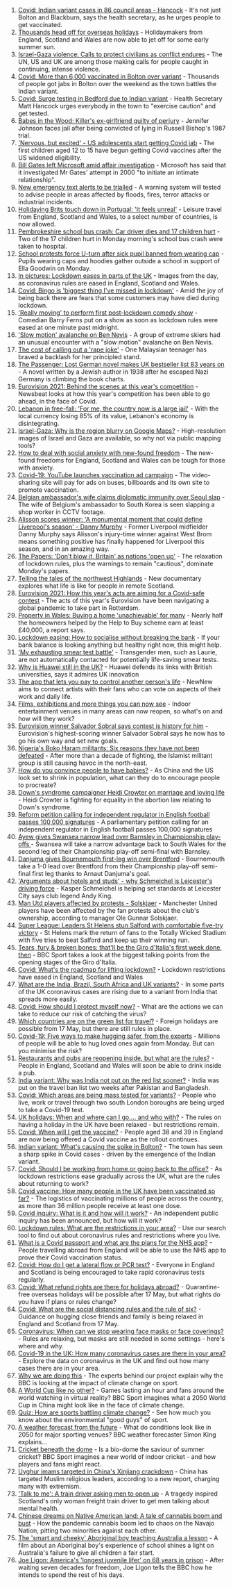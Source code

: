 1. [Covid: Indian variant cases in 86 council areas - Hancock](https://www.bbc.co.uk/news/uk-57150131) - It's not just Bolton and Blackburn, says the health secretary, as he urges people to get vaccinated.
2. [Thousands head off for overseas holidays](https://www.bbc.co.uk/news/business-57138371) - Holidaymakers from England, Scotland and Wales are now able to jet off for some early summer sun.
3. [Israel-Gaza violence: Calls to protect civilians as conflict endures](https://www.bbc.co.uk/news/world-middle-east-57148097) - The UN, US and UK are among those making calls for people caught in continuing, intense violence.
4. [Covid: More than 6,000 vaccinated in Bolton over variant](https://www.bbc.co.uk/news/uk-england-manchester-57140919) - Thousands of people got jabs in Bolton over the weekend as the town battles the Indian variant.
5. [Covid: Surge testing in Bedford due to Indian variant](https://www.bbc.co.uk/news/uk-england-beds-bucks-herts-57151534) - Health Secretary Matt Hancock urges everybody in the town to "exercise caution" and get tested.
6. [Babes in the Wood: Killer's ex-girlfriend guilty of perjury](https://www.bbc.co.uk/news/uk-england-sussex-57086650) - Jennifer Johnson faces jail after being convicted of lying in Russell Bishop's 1987 trial.
7. ['Nervous, but excited' - US adolescents start getting Covid jab](https://www.bbc.co.uk/news/world-us-canada-57147328) - The first children aged 12 to 15 have begun getting Covid vaccines after the US widened eligibility.
8. [Bill Gates left Microsoft amid affair investigation](https://www.bbc.co.uk/news/business-57147379) - Microsoft has said that it investigated Mr Gates' attempt in 2000 "to initiate an intimate relationship".
9. [New emergency text alerts to be trialled](https://www.bbc.co.uk/news/uk-politics-57145675) - A warning system will tested to advise people in areas affected by floods, fires, terror attacks or industrial incidents.
10. [Holidaying Brits touch down in Portugal: 'It feels unreal'](https://www.bbc.co.uk/news/business-57150141) - Leisure travel from England, Scotland and Wales, to a select number of countries, is now allowed.
11. [Pembrokeshire school bus crash: Car driver dies and 17 children hurt](https://www.bbc.co.uk/news/uk-wales-57142836) - Two of the 17 children hurt in Monday morning's school bus crash were taken to hospital.
12. [School protests force U-turn after sick pupil banned from wearing cap](https://www.bbc.co.uk/news/uk-england-derbyshire-57124276) - Pupils wearing caps and hoodies gather outside a school in support of Ella Goodwin on Monday.
13. [In pictures: Lockdown eases in parts of the UK](https://www.bbc.co.uk/news/in-pictures-57141035) - Images from the day, as coronavirus rules are eased in England, Scotland and Wales.
14. [Covid: Bingo is 'biggest thing I've missed in lockdown'](https://www.bbc.co.uk/news/uk-england-norfolk-57119312) - Amid the joy of being back there are fears that some customers may have died during lockdown.
15. ['Really moving' to perform first post-lockdown comedy show](https://www.bbc.co.uk/news/entertainment-arts-57142118) - Comedian Barry Ferns put on a show as soon as lockdown rules were eased at one minute past midnight.
16. ['Slow motion' avalanche on Ben Nevis](https://www.bbc.co.uk/news/uk-scotland-57151122) - A group of extreme skiers had an unusual encounter with a "slow motion" avalanche on Ben Nevis.
17. [The cost of calling out a 'rape joke'](https://www.bbc.co.uk/news/world-asia-57086480) - One Malaysian teenager has braved a backlash for her principled stand.
18. [The Passenger: Lost German novel makes UK bestseller list 83 years on](https://www.bbc.co.uk/news/entertainment-arts-57141856) - A novel written by a Jewish author in 1938 after he escaped Nazi Germany is climbing the book charts.
19. [Eurovision 2021: Behind the scenes at this year's competition](https://www.bbc.co.uk/news/newsbeat-57145153) - Newsbeat looks at how this year's competition has been able to go ahead, in the face of Covid.
20. [Lebanon in free-fall: 'For me, the country now is a large jail'](https://www.bbc.co.uk/news/world-middle-east-57118303) - With the local currency losing 85% of its value, Lebanon's economy is disintegrating.
21. [Israel-Gaza: Why is the region blurry on Google Maps?](https://www.bbc.co.uk/news/57102499) - High-resolution images of Israel and Gaza are available, so why not via public mapping tools?
22. [How to deal with social anxiety with new-found freedom](https://www.bbc.co.uk/news/newsbeat-56323453) - The new-found freedoms for England, Scotland and Wales can be tough for those with anxiety.
23. [Covid-19: YouTube launches vaccination ad campaign](https://www.bbc.co.uk/news/technology-57122216) - The video-sharing site will pay for ads on buses, billboards and its own site to promote vaccination.
24. [Belgian ambassador's wife claims diplomatic immunity over Seoul slap](https://www.bbc.co.uk/news/world-asia-57142948) - The wife of Belgium's ambassador to South Korea is seen slapping a shop worker in CCTV footage.
25. [Alisson scores winner: 'A monumental moment that could define Liverpool's season' - Danny Murphy](https://www.bbc.co.uk/sport/football/57131323) - Former Liverpool midfielder Danny Murphy says Alisson's injury-time winner against West Brom means something positive has finally happened for Liverpool this season, and in an amazing way.
26. [The Papers: 'Don't blow it, Britain' as nations 'open up'](https://www.bbc.co.uk/news/blogs-the-papers-57138778) - The relaxation of lockdown rules, plus the warnings to remain "cautious", dominate Monday's papers.
27. [Telling the tales of the northwest Highlands](https://www.bbc.co.uk/news/entertainment-arts-57123245) - New documentary explores what life is like for people in remote Scotland.
28. [Eurovision 2021: How this year's acts are aiming for a Covid-safe contest](https://www.bbc.co.uk/news/newsbeat-57079037) - The acts of this year's Eurovision have been navigating a global pandemic to take part in Rotterdam.
29. [Property in Wales: Buying a home 'unachievable' for many](https://www.bbc.co.uk/news/uk-wales-56996107) - Nearly half the homeowners helped by the Help to Buy scheme earn at least £40,000, a report says.
30. [Lockdown easing: How to socialise without breaking the bank](https://www.bbc.co.uk/news/newsbeat-57117336) - If your bank balance is looking anything but healthy right now, this might help.
31. ['My exhausting smear test battle'](https://www.bbc.co.uk/news/health-56942480) - Transgender men, such as Laurie, are not automatically contacted for potentially life-saving smear tests.
32. [Why is Huawei still in the UK?](https://www.bbc.co.uk/news/technology-57146140) - Huawei defends its links with British universities, says it admires UK innovation
33. [The app that lets you pay to control another person's life](https://www.bbc.co.uk/news/business-57085557) - NewNew aims to connect artists with their fans who can vote on aspects of their work and daily life.
34. [Films, exhibitions and more things you can now see](https://www.bbc.co.uk/news/entertainment-arts-57098474) - Indoor entertainment venues in many areas can now reopen, so what's on and how will they work?
35. [Eurovision winner Salvador Sobral says contest is history for him](https://www.bbc.co.uk/news/entertainment-arts-57088352) - Eurovision's highest-scoring winner Salvador Sobral says he now has to go his own way and set new goals.
36. [Nigeria's Boko Haram militants: Six reasons they have not been defeated](https://www.bbc.co.uk/news/world-africa-57117296) - After more than a decade of fighting, the Islamist militant group is still causing havoc in the north-east.
37. [How do you convince people to have babies?](https://www.bbc.co.uk/news/world-57112631) - As China and the US look set to shrink in population, what can they do to encourage people to procreate?
38. [Down's syndrome campaigner Heidi Crowter on marriage and loving life](https://www.bbc.co.uk/news/uk-england-coventry-warwickshire-57089602) - Heidi Crowter is fighting for equality in the abortion law relating to Down's syndrome.
39. [Reform petition calling for independent regulator in English football passes 100,000 signatures](https://www.bbc.co.uk/sport/football/57144141) - A parliamentary petition calling for an independent regulator in English football passes 100,000 signatures
40. [Ayew gives Swansea narrow lead over Barnsley in Championship play-offs ](https://www.bbc.co.uk/sport/football/57052708) - Swansea will take a narrow advantage back to South Wales for the second leg of their Championship play-off semi-final with Barnsley.
41. [Danjuma gives Bournemouth first-leg win over Brentford](https://www.bbc.co.uk/sport/football/57052707) - Bournemouth take a 1-0 lead over Brentford from their Championship play-off semi-final first leg thanks to Arnaut Danjuma's goal.
42. ['Arguments about hotels and studs' - why Schmeichel is Leicester's driving force](https://www.bbc.co.uk/sport/football/57151850) - Kasper Schmeichel is helping set standards at Leicester City says club legend Andy King.
43. [Man Utd players affected by protests - Solskjaer](https://www.bbc.co.uk/sport/football/57143621) - Manchester United players have been affected by the fan protests about the club's ownership, according to manager Ole Gunnar Solskjaer.
44. [Super League: Leaders St Helens stun Salford with comfortable five-try victory](https://www.bbc.co.uk/sport/rugby-league/57128265) - St Helens mark the return of fans to the Totally Wicked Stadium with five tries to beat Salford and keep up their winning run.
45. [Tears, fury & broken bones: that'll be the Giro d'Italia's first week done, then](https://www.bbc.co.uk/sport/cycling/57121771) - BBC Sport takes a look at the biggest talking points from the opening stages of the Giro d'Italia.
46. [Covid: What's the roadmap for lifting lockdown?](https://www.bbc.co.uk/news/explainers-52530518) - Lockdown restrictions have eased in England, Scotland and Wales
47. [What are the India, Brazil, South Africa and UK variants?](https://www.bbc.co.uk/news/health-55659820) - In some parts of the UK coronavirus cases are rising due to a variant from India that spreads more easily.
48. [Covid: How should I protect myself now?](https://www.bbc.co.uk/news/health-57087517) - What are the actions we can take to reduce our risk of catching the virus?
49. [Which countries are on the green list for travel?](https://www.bbc.co.uk/news/explainers-52544307) - Foreign holidays are possible from 17 May, but there are still rules in place.
50. [Covid-19: Five ways to make hugging safer, from the experts](https://www.bbc.co.uk/news/uk-57083571) - Millions of people will be able to hug loved ones again from Monday. But can you minimise the risk?
51. [Restaurants and pubs are reopening inside, but what are the rules?](https://www.bbc.co.uk/news/business-52977388) - People in England, Scotland and Wales will soon be able to drink inside a pub.
52. [India variant: Why was India not put on the red list sooner?](https://www.bbc.co.uk/news/56801288) - India was put on the travel ban list two weeks after Pakistan and Bangladesh.
53. [Covid: Which areas are being mass tested for variants?](https://www.bbc.co.uk/news/explainers-54872039) - People who live, work or travel through two south London boroughs are being urged to take a Covid-19 test.
54. [UK holidays: When and where can I go.... and who with?](https://www.bbc.co.uk/news/explainers-52646738) - The rules on having a holiday in the UK have been relaxed - but restrictions remain.
55. [Covid: When will I get the vaccine?](https://www.bbc.co.uk/news/health-55045639) - People aged 38 and 39 in England are now being offered a Covid vaccine as the rollout continues.
56. [Indian variant: What's causing the spike in Bolton?](https://www.bbc.co.uk/news/health-57094274) - The town has seen a sharp spike in Covid cases - driven by the emergence of the Indian variant.
57. [Covid: Should I be working from home or going back to the office?](https://www.bbc.co.uk/news/business-52567567) - As lockdown restrictions ease gradually across the UK, what are the rules about returning to work?
58. [Covid vaccine: How many people in the UK have been vaccinated so far?](https://www.bbc.co.uk/news/health-55274833) - The logistics of vaccinating millions of people across the country, as more than 36 million people receive at least one dose.
59. [Covid inquiry: What is it and how will it work?](https://www.bbc.co.uk/news/explainers-57085964) - An independent public inquiry has been announced, but how will it work?
60. [Lockdown rules: What are the restrictions in your area?](https://www.bbc.co.uk/news/uk-54373904) - Use our search tool to find out about coronavirus rules and restrictions where you live.
61. [What is a Covid passport and what are the plans for the NHS app?](https://www.bbc.co.uk/news/explainers-55718553) - People travelling abroad from England will be able to use the NHS app to prove their Covid vaccination status.
62. [Covid: How do I get a lateral flow or PCR test?](https://www.bbc.co.uk/news/health-51943612) - Everyone in England and Scotland is being encouraged to take rapid coronavirus tests regularly.
63. [Covid: What refund rights are there for holidays abroad?](https://www.bbc.co.uk/news/business-51615412) - Quarantine-free overseas holidays will be possible after 17 May, but what rights do you have if plans or rules change?
64. [Covid: What are the social distancing rules and the rule of six?](https://www.bbc.co.uk/news/uk-51506729) - Guidance on hugging close friends and family is being relaxed in England and Scotland from 17 May.
65. [Coronavirus: When can we stop wearing face masks or face coverings?](https://www.bbc.co.uk/news/health-51205344) - Rules are relaxing, but masks are still needed in some settings - here's where and why.
66. [Covid-19 in the UK: How many coronavirus cases are there in your area?](https://www.bbc.co.uk/news/uk-51768274) - Explore the data on coronavirus in the UK and find out how many cases there are in your area.
67. [Why we are doing this](https://www.bbc.co.uk/sport/56972366) - The experts behind our project explain why the BBC is looking at the impact of climate change on sport.
68. [A World Cup like no other?](https://www.bbc.co.uk/sport/56972365) - Games lasting an hour and fans around the world watching in virtual reality? BBC Sport imagines what a 2050 World Cup in China might look like in the face of climate change.
69. [Quiz: How are sports battling climate change?](https://www.bbc.co.uk/sport/57068988) - See how much you know about the environmental "good guys" of sport.
70. [A weather forecast from the future](https://www.bbc.co.uk/sport/56972367) - What do conditions look like in 2050 for major sporting venues? BBC weather forecaster Simon King explains...
71. [Cricket beneath the dome](https://www.bbc.co.uk/sport/56972368) - Is a bio-dome the saviour of summer cricket? BBC Sport imagines a new world of indoor cricket - and how players and fans might react.
72. [Uyghur imams targeted in China's Xinjiang crackdown](https://www.bbc.co.uk/news/world-asia-china-56986057) - China has targeted Muslim religious leaders, according to a new report, charging many with extremism.
73. ['Talk to me': A train driver asking men to open up](https://www.bbc.co.uk/news/stories-57060971) - A tragedy inspired Scotland's only woman freight train driver to get men talking about mental health.
74. [Chinese dreams on Native American land: A tale of cannabis boom and bust](https://www.bbc.co.uk/news/world-us-canada-56835897) - How the pandemic cannabis boom led to chaos on the Navajo Nation, pitting two minorities against each other.
75. [The 'smart and cheeky' Aboriginal boy teaching Australia a lesson](https://www.bbc.co.uk/news/stories-56544429) - A film about an Aboriginal boy's experience of school shines a light on Australia's failure to give all children a fair start.
76. [Joe Ligon: America's 'longest juvenile lifer' on 68 years in prison](https://www.bbc.co.uk/news/world-us-canada-57022924) - After waiting seven decades for freedom, Joe Ligon tells the BBC how he intends to spend the rest of his days.
